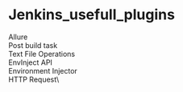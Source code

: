 # Jenkins_usefull_plugins
Allure\
Post build task\
Text File Operations\
EnvInject API\
Environment Injector\
HTTP Request\
